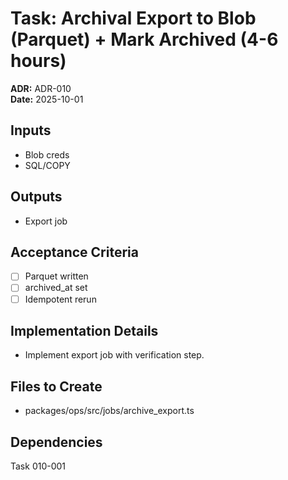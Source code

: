 # Task: Archival Export to Blob (Parquet) + Mark Archived (4-6 hours)
**ADR:** ADR-010  
**Date:** 2025-10-01

## Inputs
- Blob creds
- SQL/COPY

## Outputs
- Export job

## Acceptance Criteria
- [ ] Parquet written
- [ ] archived_at set
- [ ] Idempotent rerun

## Implementation Details
- Implement export job with verification step.

## Files to Create
- packages/ops/src/jobs/archive_export.ts

## Dependencies
Task 010-001
